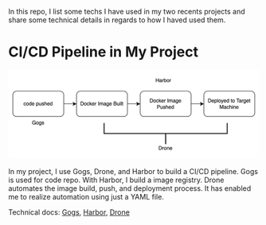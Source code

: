In this repo, I list some techs I have used in my two recents projects and share some technical details in regards to how I haved used them.


# CI/CD Pipeline in My Project

![CI/CD Pipeline](./assets/cicd.png)


In my project, I use Gogs, Drone, and Harbor to build a CI/CD pipeline. Gogs is used for code repo. With Harbor, I build a 
image registry. Drone automates the image build, push, and deployment process. It has enabled me to realize automation using just 
a YAML file.

Technical docs: [Gogs](gogs.md), [Harbor](harbor.md), [Drone](drone.md)




